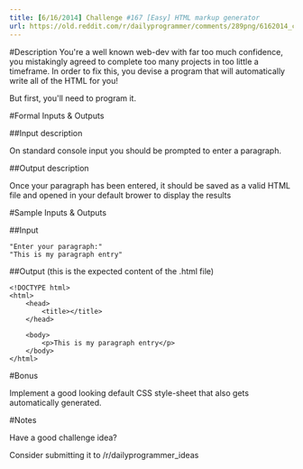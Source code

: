 ```yaml
---
title: [6/16/2014] Challenge #167 [Easy] HTML markup generator
url: https://old.reddit.com/r/dailyprogrammer/comments/289png/6162014_challenge_167_easy_html_markup_generator/
---
```


#Description
You're a well known web-dev with far too much confidence, you mistakingly agreed to complete too many projects in too little a timeframe. In order to fix this, you devise a program that will automatically write all of the HTML for you!

But first, you'll need to program it.

#Formal Inputs & Outputs

##Input description

On standard console input you should be prompted to enter a paragraph.

##Output description

Once your paragraph has been entered, it should be saved as a valid HTML file and opened in your default brower to display the results

#Sample Inputs & Outputs

##Input

    "Enter your paragraph:"
    "This is my paragraph entry"

##Output
(this is the expected content of the .html file)

    <!DOCTYPE html>
    <html>
        <head>
            <title></title>
        </head>

        <body>
            <p>This is my paragraph entry</p>
        </body>
    </html>

#Bonus

Implement a good looking default CSS style-sheet that also gets automatically generated.

#Notes

Have a good challenge idea?

Consider submitting it to /r/dailyprogrammer_ideas